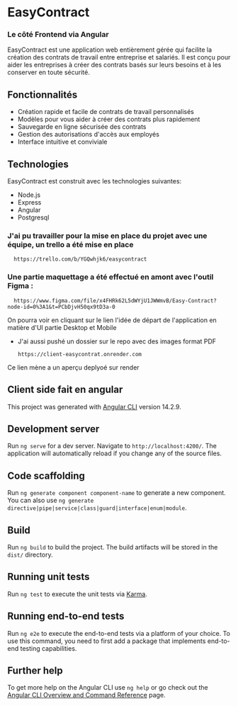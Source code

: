 # EasyContract
### Le côté Frontend via Angular
EasyContract est une application web entièrement gérée qui facilite la création des contrats de travail entre entreprise et salariés. Il est conçu pour aider les entreprises à créer des contrats basés sur leurs besoins et à les conserver en toute sécurité.

## Fonctionnalités

- Création rapide et facile de contrats de travail personnalisés
- Modèles pour vous aider à créer des contrats plus rapidement
- Sauvegarde en ligne sécurisée des contrats
- Gestion des autorisations d'accès aux employés
- Interface intuitive et conviviale

## Technologies

EasyContract est construit avec les technologies suivantes:

- Node.js
- Express
- Angular
- Postgresql


### J'ai pu travailler pour la mise en place du projet avec une équipe, un trello a été mise en place

      https://trello.com/b/YGQwhjk6/easycontract

### Une partie maquettage a été effectué en amont avec l'outil Figma :

      https://www.figma.com/file/x4FHRk62L5dWYjU1JWWmvB/Easy-Contract?node-id=0%3A1&t=PCbDjvH50qx9tD3a-0
      
On pourra voir en cliquant sur le lien l'idée de départ de l'application en matière d'UI partie Desktop et Mobile
* J'ai aussi pushé un dossier sur le repo avec des images format PDF

      https://client-easycontrat.onrender.com
      
Ce lien mène a un aperçu deplyoé sur render

## Client side fait en angular


This project was generated with [Angular CLI](https://github.com/angular/angular-cli) version 14.2.9.

## Development server

Run `ng serve` for a dev server. Navigate to `http://localhost:4200/`. The application will automatically reload if you change any of the source files.

## Code scaffolding

Run `ng generate component component-name` to generate a new component. You can also use `ng generate directive|pipe|service|class|guard|interface|enum|module`.

## Build

Run `ng build` to build the project. The build artifacts will be stored in the `dist/` directory.

## Running unit tests

Run `ng test` to execute the unit tests via [Karma](https://karma-runner.github.io).

## Running end-to-end tests

Run `ng e2e` to execute the end-to-end tests via a platform of your choice. To use this command, you need to first add a package that implements end-to-end testing capabilities.

## Further help

To get more help on the Angular CLI use `ng help` or go check out the [Angular CLI Overview and Command Reference](https://angular.io/cli) page.
